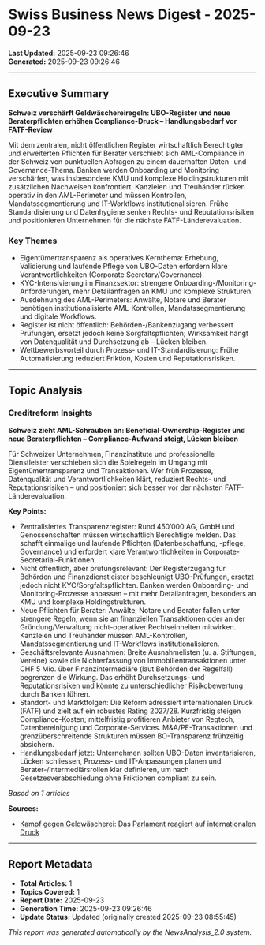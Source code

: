 # Swiss Business News Digest - 2025-09-23

**Last Updated:** 2025-09-23 09:26:46  
**Generated:** 2025-09-23 09:26:46

---

## Executive Summary

**Schweiz verschärft Geldwäschereiregeln: UBO-Register und neue Beraterpflichten erhöhen Compliance-Druck – Handlungsbedarf vor FATF-Review**

Mit dem zentralen, nicht öffentlichen Register wirtschaftlich Berechtigter und erweiterten Pflichten für Berater verschiebt sich AML-Compliance in der Schweiz von punktuellen Abfragen zu einem dauerhaften Daten- und Governance-Thema. Banken werden Onboarding und Monitoring verschärfen, was insbesondere KMU und komplexe Holdingstrukturen mit zusätzlichen Nachweisen konfrontiert. Kanzleien und Treuhänder rücken operativ in den AML-Perimeter und müssen Kontrollen, Mandatssegmentierung und IT-Workflows institutionalisieren. Frühe Standardisierung und Datenhygiene senken Rechts- und Reputationsrisiken und positionieren Unternehmen für die nächste FATF-Länderevaluation.


### Key Themes

- Eigentümertransparenz als operatives Kernthema: Erhebung, Validierung und laufende Pflege von UBO-Daten erfordern klare Verantwortlichkeiten (Corporate Secretary/Governance).
- KYC-Intensivierung im Finanzsektor: strengere Onboarding-/Monitoring-Anforderungen, mehr Detailanfragen an KMU und komplexe Strukturen.
- Ausdehnung des AML-Perimeters: Anwälte, Notare und Berater benötigen institutionalisierte AML-Kontrollen, Mandatssegmentierung und digitale Workflows.
- Register ist nicht öffentlich: Behörden-/Bankenzugang verbessert Prüfungen, ersetzt jedoch keine Sorgfaltspflichten; Wirksamkeit hängt von Datenqualität und Durchsetzung ab – Lücken bleiben.
- Wettbewerbsvorteil durch Prozess- und IT-Standardisierung: Frühe Automatisierung reduziert Friktion, Kosten und Reputationsrisiken.




---

## Topic Analysis


### Creditreform Insights

**Schweiz zieht AML-Schrauben an: Beneficial-Ownership-Register und neue Beraterpflichten – Compliance-Aufwand steigt, Lücken bleiben**

Für Schweizer Unternehmen, Finanzinstitute und professionelle Dienstleister verschieben sich die Spielregeln im Umgang mit Eigentümertransparenz und Transaktionen. Wer früh Prozesse, Datenqualität und Verantwortlichkeiten klärt, reduziert Rechts- und Reputationsrisiken – und positioniert sich besser vor der nächsten FATF-Länderevaluation.


**Key Points:**

- Zentralisiertes Transparenzregister: Rund 450’000 AG, GmbH und Genossenschaften müssen wirtschaftlich Berechtigte melden. Das schafft einmalige und laufende Pflichten (Datenbeschaffung, -pflege, Governance) und erfordert klare Verantwortlichkeiten in Corporate-Secretarial-Funktionen.
- Nicht öffentlich, aber prüfungsrelevant: Der Registerzugang für Behörden und Finanzdienstleister beschleunigt UBO-Prüfungen, ersetzt jedoch nicht KYC/Sorgfaltspflichten. Banken werden Onboarding- und Monitoring-Prozesse anpassen – mit mehr Detailanfragen, besonders an KMU und komplexe Holdingstrukturen.
- Neue Pflichten für Berater: Anwälte, Notare und Berater fallen unter strengere Regeln, wenn sie an finanziellen Transaktionen oder an der Gründung/Verwaltung nicht-operativer Rechtseinheiten mitwirken. Kanzleien und Treuhänder müssen AML-Kontrollen, Mandatssegmentierung und IT-Workflows institutionalisieren.
- Geschäftsrelevante Ausnahmen: Breite Ausnahmelisten (u. a. Stiftungen, Vereine) sowie die Nichterfassung von Immobilientransaktionen unter CHF 5 Mio. über Finanzintermediäre (laut Behörden der Regelfall) begrenzen die Wirkung. Das erhöht Durchsetzungs- und Reputationsrisiken und könnte zu unterschiedlicher Risikobewertung durch Banken führen.
- Standort- und Marktfolgen: Die Reform adressiert internationalen Druck (FATF) und zielt auf ein robustes Rating 2027/28. Kurzfristig steigen Compliance-Kosten; mittelfristig profitieren Anbieter von Regtech, Datenbereinigung und Corporate-Services. M&A/PE-Transaktionen und grenzüberschreitende Strukturen müssen BO-Transparenz frühzeitig absichern.
- Handlungsbedarf jetzt: Unternehmen sollten UBO-Daten inventarisieren, Lücken schliessen, Prozess- und IT-Anpassungen planen und Berater-/Intermediärsrollen klar definieren, um nach Gesetzesverabschiedung ohne Friktionen compliant zu sein.



*Based on 1 articles*


**Sources:**
- [Kampf gegen Geldwäscherei: Das Parlament reagiert auf internationalen Druck](https://www.nzz.ch/wirtschaft/kampf-gegen-geldwaescherei-das-parlament-reagiert-auf-internationalen-druck-ld.1903590)






---



## Report Metadata

- **Total Articles:** 1
- **Topics Covered:** 1
- **Report Date:** 2025-09-23
- **Generation Time:** 2025-09-23 09:26:46
- **Update Status:** Updated (originally created 2025-09-23 08:55:45)


*This report was generated automatically by the NewsAnalysis_2.0 system.*